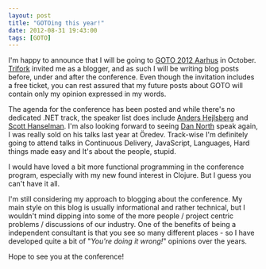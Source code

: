 ```yaml
---
layout: post
title: "GOTOing this year!"
date: 2012-08-31 19:43:00
tags: [GOTO]
---
```


I'm happy to announce that I will be going to [GOTO 2012 Aarhus](http://gotocon.com/aarhus-2012/) in October. [Trifork](http://www.trifork.com/) invited me as a blogger, and as such I will be writing blog posts before, under and after the conference. Even though the invitation includes a free ticket, you can rest assured that my future posts about GOTO will contain only my opinion expressed in my words.

The agenda for the conference has been posted and while there's no dedicated .NET track, the speaker list does include [Anders Hejlsberg](http://gotocon.com/aarhus-2012/speaker/Anders+Hejlsberg) and [Scott Hanselman](http://gotocon.com/aarhus-2012/speaker/Scott+Hanselman). I'm also looking forward to seeing [Dan North](http://gotocon.com/aarhus-2012/speaker/Dan+North) speak again, I was really sold on his talks last year at Öredev. Track-wise I'm definitely going to attend talks in Continuous Delivery, JavaScript, Languages, Hard things made easy and It's about the people, stupid.

I would have loved a bit more functional programming in the conference program, especially with my new found interest in Clojure. But I guess you can't have it all.

I'm still considering my approach to blogging about the conference. My main style on this blog is usually informational and rather technical, but I wouldn't mind dipping into some of the more people / project centric problems / discussions of our industry. One of the benefits of being a independent consultant is that you see so many different places - so I have developed quite a bit of "*You're doing it wrong!*" opinions over the years.

Hope to see you at the conference!
